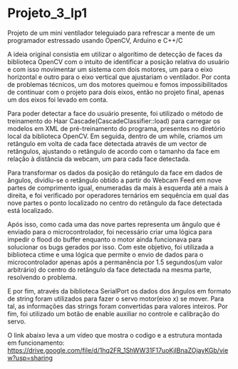 # Projeto_3_lp1
Projeto de um mini ventilador teleguiado para refrescar a mente de um programador estressado usando OpenCV, Arduino e C++/C

A ideia original consistia em utilizar o algorítimo de detecção de faces da biblioteca OpenCV com o intuito de identificar a posição relativa do usuário e com isso movimentar um sistema com dois motores, um para o eixo horizontal e outro para o eixo vertical que ajustariam o ventilador. Por conta de problemas técnicos, um dos motores queimou e fomos impossibilitados de continuar com o projeto para dois eixos, então no projeto final, apenas um dos eixos foi levado em conta.

Para poder detectar a face do usuário presente, foi utilizado o método de treinamento  do Haar Cascade(CascadeClassifier::load) para carregar os modelos em XML de pré-treinamento do programa, presentes no diretório local da biblioteca OpenCV. Em seguida, dentro de um while, criamos um retângulo em volta de cada face detectada através de um vector de retângulos, ajustando o retângulo de acordo com o tamanho da face em relação à distância da webcam, um para cada face detectada.

Para transformar os dados da posição do retângulo da face em dados de ângulos, dividiu-se o retângulo obtido a partir do Webcam Feed em nove partes de comprimento igual, enumeradas da mais à esquerda até a mais à direita, e foi verificado por operadores ternários em sequência em qual das nove partes o ponto localizado no centro do retângulo da face detectada está localizado. 

Após isso, como cada uma das nove partes representa um ângulo que é enviado para o microcontrolador, foi necessário criar uma lógica para impedir o flood do buffer enquanto o motor ainda funcionava para solucionar os bugs gerados por isso. Com este objetivo, foi utilizada a biblioteca ctime e uma lógica que permite o envio de dados para o microcontrolador apenas após a permanência por 1.5 segundos(um valor arbitrário) do centro do retângulo da face detectada na mesma parte, resolvendo o problema.

E por fim, através da biblioteca SerialPort os dados dos ângulos em formato de string foram utilizados para fazer o servo motor(eixo x) se mover. Para tal, as informações das strings foram convertidas para valores inteiros. Por fim, foi utilizado um botão de enable auxiliar no controle e calibração do servo.

O link abaixo leva a um vídeo que mostra o codigo e a estrutura montada em funcionamento:
https://drive.google.com/file/d/1hq2FR_1ShWW31F17uoKjIBnaZOjayKGb/view?usp=sharing
